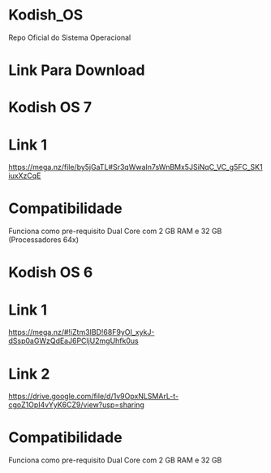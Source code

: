 # Kodish_OS
Repo Oficial do Sistema Operacional

# Link Para Download

# Kodish OS 7

# Link 1
https://mega.nz/file/by5jGaTL#Sr3qWwaIn7sWnBMx5JSiNqC_VC_g5FC_SK1iuxXzCqE

# Compatibilidade
Funciona como pre-requisito Dual Core com 2 GB RAM e 32 GB (Processadores 64x)

# Kodish OS 6 

# Link 1 
https://mega.nz/#!iZtm3IBD!68F9yOI_xykJ-dSsp0aGWzQdEaJ6PCljU2mgUhfk0us

# Link 2 
https://drive.google.com/file/d/1v9OpxNLSMArL-t-cgoZ1OpI4vYyK6CZ9/view?usp=sharing

# Compatibilidade
Funciona como pre-requisito Dual Core com 2 GB RAM e 32 GB

